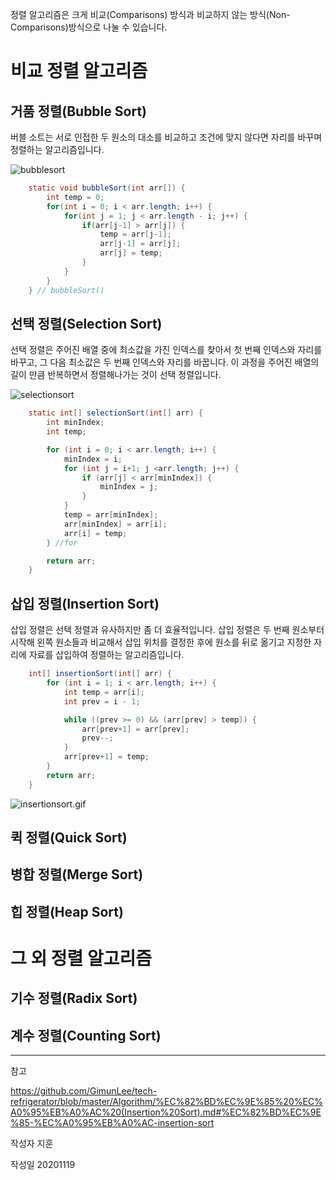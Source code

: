  정렬 알고리즘은 크게 비교(Comparisons) 방식과 비교하지 않는 방식(Non-Comparisons)방식으로 나눌 수 있습니다.

# 비교 정렬 알고리즘

## 거품 정렬(Bubble Sort)

버블 소트는 서로 인접한 두 원소의 대소를 비교하고 조건에 맞지 않다면 자리를 바꾸며 정렬하는 알고리즘입니다.

![bubblesort](https://java2blog.com/wp-content/uploads/2017/12/BubbleSort_Avg_case.gif)

```java
    static void bubbleSort(int arr[]) {
        int temp = 0;
        for(int i = 0; i < arr.length; i++) {
            for(int j = 1; j < arr.length - i; j++) {
                if(arr[j-1] > arr[j]) {
                    temp = arr[j-1];
                    arr[j-1] = arr[j];
                    arr[j] = temp;
                }
            }
        }
    } // bubbleSort()
```



## 선택 정렬(Selection Sort)

선택 정렬은 주어진 배열 중에 최소값을 가진 인덱스를 찾아서 첫 번째 인덱스와 자리를 바꾸고, 그 다음 최소값은 두 번째 인덱스와 자리를 바꿉니다. 이 과정을 주어진 배열의 길이 만큼 반복하면서 정렬해나가는 것이 선택 정렬입니다.

![selectionsort](https://github.com/copazima/interview/tree/main/resource/selectionsort.gif)

```java
    static int[] selectionSort(int[] arr) {
        int minIndex;
        int temp;

        for (int i = 0; i < arr.length; i++) {
            minIndex = i;
            for (int j = i+1; j <arr.length; j++) {
                if (arr[j] < arr[minIndex]) {
                    minIndex = j;
                }
            }
            temp = arr[minIndex];
            arr[minIndex] = arr[i];
            arr[i] = temp;
        } //for

        return arr;
    }
```

## 삽입 정렬(Insertion Sort)

삽입 정렬은 선택 정렬과 유사하지만 좀 더 효율적입니다. 삽입 정렬은 두 번째 원소부터 시작해 왼쪽 원소들과 비교해서 삽입 위치를 결정한 후에 원소를 뒤로 옮기고 지정한 자리에 자료를 삽입하여 정렬하는 알고리즘입니다.

```java
	int[] insertionSort(int[] arr) {
        for (int i = 1; i < arr.length; i++) {
            int temp = arr[i];
            int prev = i - 1;

            while ((prev >= 0) && (arr[prev] > temp)) {
                arr[prev+1] = arr[prev];
                prev--;
            }
            arr[prev+1] = temp;
        }
        return arr;
    }
```

![insertionsort.gif](https://github.com/copazima/interview/tree/main/resource/insertionsort.gif)

##  퀵 정렬(Quick Sort)

##  병합 정렬(Merge Sort)

## 힙 정렬(Heap Sort)

# 그 외 정렬 알고리즘

## 기수 정렬(Radix Sort)

##  계수 정렬(Counting Sort)



----

참고

https://github.com/GimunLee/tech-refrigerator/blob/master/Algorithm/%EC%82%BD%EC%9E%85%20%EC%A0%95%EB%A0%AC%20(Insertion%20Sort).md#%EC%82%BD%EC%9E%85-%EC%A0%95%EB%A0%AC-insertion-sort



작성자 지훈



작성일 20201119